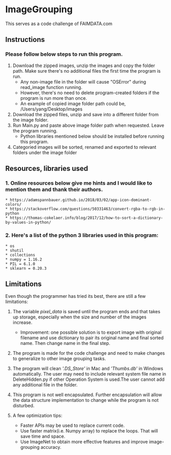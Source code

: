 # ImageGrouping
This serves as a code challenge of FAIMDATA.com
  
## Instructions
### Please follow below steps to run this program.
1. Download the zipped images, unzip the images and copy the folder path. Make sure there's no additional files the first time the program is run. 
    * Any non-image file in the folder will cause "OSError" during read_image function running. 
    * However, there's no need to delete program-created folders if the program is run more than once. 
    * An example of copied image folder path could be, /Users/yang/Desktop/images
2. Download the zipped files, unzip and save into a different folder from the image folder. 
3. Run Main.py and paste above image folder path when requested. Leave the program running.
    * Python libraries mentioned below should be installed before running this program.
4. Categoried images will be sorted, renamed and exported to relevant folders under the image folder

## Resources, libraries used
### 1. Online resources below give me hints and I would like to mention them and thank their authors. <br />
    * https://adamspannbauer.github.io/2018/03/02/app-icon-dominant-colors/
    * https://stackoverflow.com/questions/50331463/convert-rgba-to-rgb-in-python
    * https://thomas-cokelaer.info/blog/2017/12/how-to-sort-a-dictionary-by-values-in-python/

### 2. Here's a list of the python 3 libraries used in this program: <br />
    * os
    * shutil
    * collections
    * numpy = 1.16.2
    * PIL = 6.1.0
    * sklearn = 0.20.3

## Limitations
Even though the programmer has tried its best, there are still a few limitations:

1. The variable _pixel_data_ is saved until the program ends and that takes up storage, especially when the size and number of the images increase. 
    *  Improvement: one possible solution is to export image with original filename and use dictionary to pair its original name and final sorted name. Then change name in the final step.<br />

2. The program is made for the code challenge and need to make changes to generalize to other image grouping tasks. <br />

3. The program will clean _'.DS_Store'_ in Mac and _'Thumbs.db'_ in Windows automatically. The user may need to include relevant system file name in DeleteHidden.py if other Operation System is used.The user cannot add any additional file in the folder.<br />

4. This program is not well encapsulated. Further encapsulation will allow the data structure implementation to change while the program is not disturbed. <br />

5. A few optimization tips:
    *  Faster APIs may be used to replace current code. 
    *  Use faster matrix(i.e. Numpy array) to replace the loops. That will save time and space.
    *  Use ImageNet to obtain more effective features and improve image-grouping accuracy.

